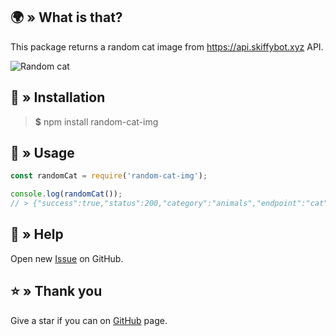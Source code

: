 ## 🌍 » What is that?
This package returns a random cat image from https://api.skiffybot.xyz API.

<img src="https://cdn.skiffybot.xyz/images/animals/cat/little-cat-1408118-min.jpg" alt="Random cat">

## 🤔 » Installation
> **$** npm install random-cat-img

## 📝 » Usage
```js
const randomCat = require('random-cat-img');

console.log(randomCat());
// > {"success":true,"status":200,"category":"animals","endpoint":"cat","message":"https://cdn.skiffybot.xyz/images/animals/cat/little-cat-1408118-min.jpg"}
```

## 🤝 » Help
Open new [Issue](https://github.com/sefinek24/random-cat-img/issues/new) on GitHub.

## ⭐ » Thank you
Give a star if you can on [GitHub](https://github.com/sefinek24/random-cat-img) page.